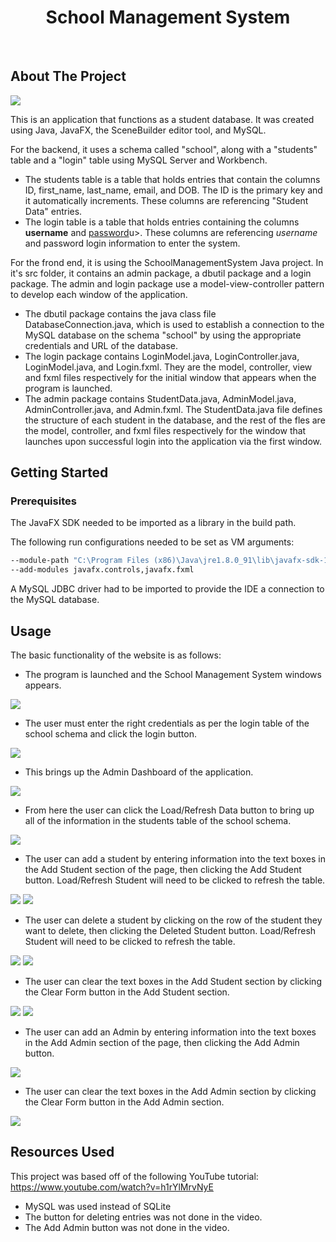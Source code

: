  <h1 align="center">School Management System</h1>

 <br>

## About The Project

<img src = "screenshots/loaded_page.PNG">

This is an application that functions as a student database. It was created using Java, JavaFX, the SceneBuilder editor tool, and MySQL.

For the backend, it uses a schema called "school", along with a "students" table and a "login" table using MySQL Server and Workbench.
* The students table is a table that holds entries that contain the columns ID, first_name, last_name, email, and DOB. The ID is the primary key and it automatically increments. These columns are referencing "Student Data" entries.
* The login table is a table that holds entries containing the columns <b>username</b> and <u>password</u>u>. These columns are referencing <i>username</i> and password login information to enter the system.

For the frond end, it is using the SchoolManagementSystem Java project. In it's src folder, it contains an admin package, a dbutil package and a login package. The admin and login package use a model-view-controller pattern to develop each window of the application.
* The dbutil package contains the java class file DatabaseConnection.java, which is used to establish a connection to the MySQL database on the schema "school" by using the appropriate credentials and URL of the database.
* The login package contains LoginModel.java, LoginController.java, LoginModel.java, and Login.fxml. They are the model, controller, view and fxml files respectively for the initial window that appears when the program is launched.
* The admin package contains StudentData.java, AdminModel.java, AdminController.java, and Admin.fxml. The StudentData.java file defines the structure of each student in the database, and the rest of the fles are the model, controller, and fxml files respectively for the window that launches upon successful login into the application via the first window.

## Getting Started

### Prerequisites
The JavaFX SDK needed to be imported as a library in the build path.

The following run configurations needed to be set as VM arguments:
```sh
--module-path "C:\Program Files (x86)\Java\jre1.8.0_91\lib\javafx-sdk-15.0.1\lib" 
--add-modules javafx.controls,javafx.fxml
```

A MySQL JDBC driver had to be imported to provide the IDE a connection to the MySQL database.

## Usage
The basic functionality of the website is as follows:

* The program is launched and the School Management System windows appears.

<img src = "screenshots/login_page.PNG">

* The user must enter the right credentials as per the login table of the school schema and click the login button.

<img src = "screenshots/wrong_login.PNG">

* This brings up the Admin Dashboard of the application.

<img src = "screenshots/admin_page.PNG">

* From here the user can click the Load/Refresh Data button to bring up all of the information in the students table of the school schema.

<img src = "screenshots/loaded_page.PNG">

* The user can add a student by entering information into the text boxes in the Add Student section of the page, then clicking the Add Student button. Load/Refresh Student will need to be clicked to refresh the table.

<img src = "screenshots/add_student1.PNG">
<img src = "screenshots/add_student2.PNG">

* The user can delete a student by clicking on the row of the student they want to delete, then clicking the Deleted Student button. Load/Refresh Student will need to be clicked to refresh the table.

<img src = "screenshots/delete_student1.PNG">
<img src = "screenshots/delete_student2.PNG">

* The user can clear the text boxes in the Add Student section by clicking the Clear Form button in the Add Student section.

<img src = "screenshots/clear_student_form1.PNG">
<img src = "screenshots/clear_student_form2.PNG">

* The user can add an Admin by entering information into the text boxes in the Add Admin section of the page, then clicking the Add Admin button.

<img src = "screenshots/add_admin.PNG">

* The user can clear the text boxes in the Add Admin section by clicking the Clear Form button in the Add Admin section.

<img src = "screenshots/clear_admin_form.PNG">

## Resources Used

This project was based off of the following YouTube tutorial: https://www.youtube.com/watch?v=h1rYlMrvNyE
* MySQL was used instead of SQLite
* The button for deleting entries was not done in the video.
* The Add Admin button was not done in the video.